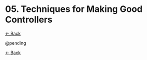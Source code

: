 # 05. Techniques for Making Good Controllers

[&LeftArrow; Back](README.md)

@pending

[&LeftArrow; Back](README.md)
